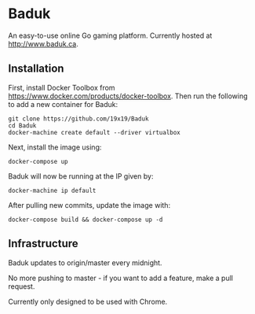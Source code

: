 # Baduk

An easy-to-use online Go gaming platform. Currently hosted at http://www.baduk.ca.

## Installation

First, install Docker Toolbox from https://www.docker.com/products/docker-toolbox. Then run the following to add a new container for Baduk:

```
git clone https://github.com/19x19/Baduk
cd Baduk
docker-machine create default --driver virtualbox
```

Next, install the image using:

```
docker-compose up
```

Baduk will now be running at the IP given by:

```
docker-machine ip default
```

After pulling new commits, update the image with:

```
docker-compose build && docker-compose up -d
```

## Infrastructure

Baduk updates to origin/master every midnight.

No more pushing to master - if you want to add a feature, make a pull request.

Currently only designed to be used with Chrome.
